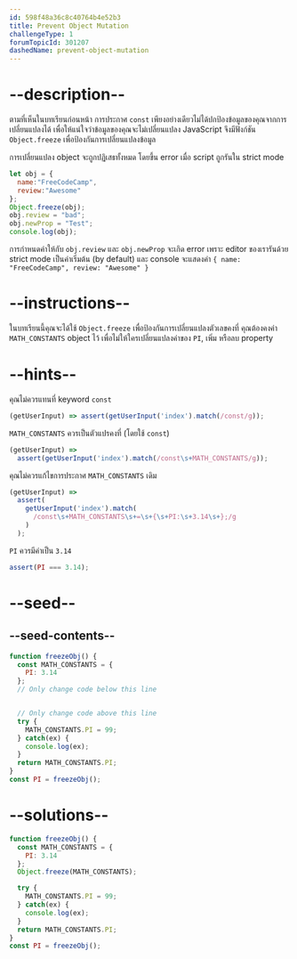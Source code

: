 ```yaml
---
id: 598f48a36c8c40764b4e52b3
title: Prevent Object Mutation
challengeType: 1
forumTopicId: 301207
dashedName: prevent-object-mutation
---
```


# --description--

ตามที่เห็นในบทเรียนก่อนหน้า การประกาศ `const` เพียงอย่างเดียวไม่ได้ปกป้องข้อมูลของคุณจากการเปลี่ยนแปลงได้ เพื่อให้แน่ใจว่าข้อมูลของคุณจะไม่เปลี่ยนแปลง JavaScript จึงมีฟังก์ชัน `Object.freeze` เพื่อป้องกันการเปลี่ยนแปลงข้อมูล

การเปลี่ยนแปลง object จะถูกปฏิเสธทั้งหมด โดยขึ้น error เมื่อ script ถูกรันใน strict mode


```js
let obj = {
  name:"FreeCodeCamp",
  review:"Awesome"
};
Object.freeze(obj);
obj.review = "bad";
obj.newProp = "Test";
console.log(obj); 
```

การกำหนดค่าให้กับ `obj.review` และ `obj.newProp` จะเกิด error เพราะ editor ของเรารันด้วย strict mode เป็นค่าเริ่มต้น (by default) และ console จะแสดงค่า `{ name: "FreeCodeCamp", review: "Awesome" }` 

# --instructions--

ในบทเรียนนี้คุณจะได้ใช้ `Object.freeze` เพื่อป้องกันการเปลี่ยนแปลงตัวเลขคงที่ คุณต้องคงค่า `MATH_CONSTANTS` object ไว้ เพื่อไม่ให้ใครเปลี่ยนแปลงค่าของ `PI`, เพิ่ม หรือลบ property

# --hints--

คุณไม่ควรแทนที่ keyword `const`

```js
(getUserInput) => assert(getUserInput('index').match(/const/g));
```

`MATH_CONSTANTS` ควรเป็นตัวแปรคงที่ (โดยใช้ `const`)

```js
(getUserInput) =>
  assert(getUserInput('index').match(/const\s+MATH_CONSTANTS/g));
```

คุณไม่ควรแก้ไขการประกาศ `MATH_CONSTANTS` เดิม

```js
(getUserInput) =>
  assert(
    getUserInput('index').match(
      /const\s+MATH_CONSTANTS\s+=\s+{\s+PI:\s+3.14\s+};/g
    )
  );
```

`PI` ควรมีค่าเป็น `3.14`

```js
assert(PI === 3.14);
```

# --seed--

## --seed-contents--

```js
function freezeObj() {
  const MATH_CONSTANTS = {
    PI: 3.14
  };
  // Only change code below this line


  // Only change code above this line
  try {
    MATH_CONSTANTS.PI = 99;
  } catch(ex) {
    console.log(ex);
  }
  return MATH_CONSTANTS.PI;
}
const PI = freezeObj();
```

# --solutions--

```js
function freezeObj() {
  const MATH_CONSTANTS = {
    PI: 3.14
  };
  Object.freeze(MATH_CONSTANTS);

  try {
    MATH_CONSTANTS.PI = 99;
  } catch(ex) {
    console.log(ex);
  }
  return MATH_CONSTANTS.PI;
}
const PI = freezeObj();
```
